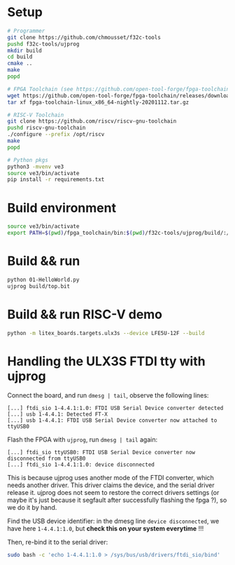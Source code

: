 # Setup

```bash
# Programmer
git clone https://github.com/chmousset/f32c-tools
pushd f32c-tools/ujprog
mkdir build
cd build
cmake ..
make
popd

# FPGA Toolchain (see https://github.com/open-tool-forge/fpga-toolchain/releases)
wget https://github.com/open-tool-forge/fpga-toolchain/releases/download/nightly-20201112/fpga-toolchain-linux_x86_64-nightly-20201112.tar.xz
tar xf fpga-toolchain-linux_x86_64-nightly-20201112.tar.gz

# RISC-V Toolchain
git clone https://github.com/riscv/riscv-gnu-toolchain
pushd riscv-gnu-toolchain
./configure --prefix /opt/riscv
make
popd

# Python pkgs
python3 -mvenv ve3
source ve3/bin/activate
pip install -r requirements.txt
```


# Build environment

```bash
source ve3/bin/activate
export PATH=$(pwd)/fpga_toolchain/bin:$(pwd)/f32c-tools/ujprog/build/:/opt/riscv/bin:$PATH
```


# Build && run

```bash
python 01-HelloWorld.py
ujprog build/top.bit
```


# Build && run RISC-V demo

```bash
python -m litex_boards.targets.ulx3s --device LFE5U-12F --build
```

# Handling the ULX3S FTDI tty with ujprog

Connect the board, and run `dmesg | tail`, observe the following lines:

```
[...] ftdi_sio 1-4.4.1:1.0: FTDI USB Serial Device converter detected
[...] usb 1-4.4.1: Detected FT-X
[...] usb 1-4.4.1: FTDI USB Serial Device converter now attached to ttyUSB0
```

Flash the FPGA with `ujprog`, run `dmesg | tail` again:

```
[...] ftdi_sio ttyUSB0: FTDI USB Serial Device converter now disconnected from ttyUSB0
[...] ftdi_sio 1-4.4.1:1.0: device disconnected
```

This is because ujprog uses another mode of the FTDI converter, which needs another driver. This driver claims the device, and the serial driver release it. ujprog does not seem to restore the correct drivers settings (or maybe it's just because it segfault after successfully flashing the fpga ?), so we do it by hand.

Find the USB device identifier: in the dmesg line `device disconnected`, we have here `1-4.4.1:1.0`, but **check this on your system everytime** !!!

Then, re-bind it to the serial driver:

```bash
sudo bash -c 'echo 1-4.4.1:1.0 > /sys/bus/usb/drivers/ftdi_sio/bind'
```
